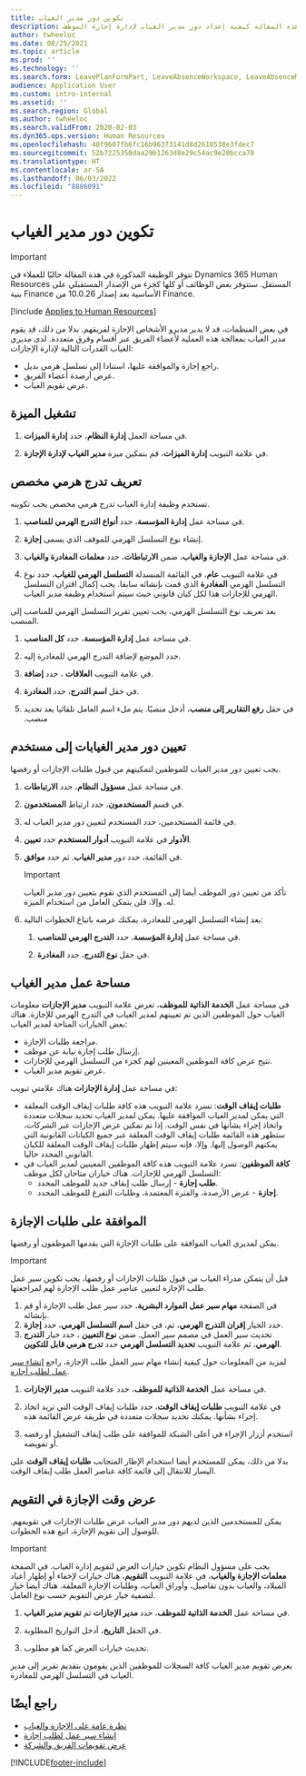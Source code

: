 ```yaml
---
title: تكوين دور مدير الغياب
description: توضح هذه المقالة كيفية إعداد دور مدير الغياب لإدارة إجازة الموظف.
author: twheeloc
ms.date: 08/25/2021
ms.topic: article
ms.prod: ''
ms.technology: ''
ms.search.form: LeavePlanFormPart, LeaveAbsenceWorkspace, LeaveAbsenceManager
audience: Application User
ms.custom: intro-internal
ms.assetid: ''
ms.search.region: Global
ms.author: twheeloc
ms.search.validFrom: 2020-02-03
ms.dyn365.ops.version: Human Resources
ms.openlocfilehash: 40f9607fb6fc16b96373141d8d2610538e3fdec7
ms.sourcegitcommit: 52b7225350daa29b1263d8e29c54ac9e20bcca70
ms.translationtype: HT
ms.contentlocale: ar-SA
ms.lasthandoff: 06/03/2022
ms.locfileid: "8886091"
---
```

# <a name="configure-the-absence-manager-role"></a>تكوين دور مدير الغياب

>[!Important]
>تتوفر الوظيفة المذكورة في هذة المقالة حاليًا للعملاء في Dynamics 365 Human Resources المستقل. ستتوفر بعض الوظائف أو كلها كجزء من الإصدار المستقبلي على بنية Finance الأساسية بعد إصدار 10.0.26 من Finance.

[!include [Applies to Human Resources](../includes/applies-to-hr.md)]

في بعض المنظمات، قد لا يدير مديرو الأشخاص الإجازة لفريقهم. بدلا من ذلك، قد يقوم مدير الغياب بمعالجة هذه العملية لأعضاء الفريق عبر أقسام وفرق متعددة. لدى مديري الغياب القدرات التالية لإدارة الإجازات:

- راجع إجازة والموافقة عليها، استنادا إلى تسلسل هرمي بديل.
- عرض أرصدة أعضاء الفريق.
- عرض تقويم الغياب.

## <a name="turn-on-the-feature"></a>تشغيل الميزة

1. في مساحة العمل **إدارة النظام**، حدد **إدارة الميزات**.

2. في علامة التبويب **إدارة الميزات**، قم بتمكين ميزة **مدير الغياب لإدارة الإجازة**.

## <a name="define-a-custom-hierarchy"></a>تعريف تدرج هرمي مخصص

تستخدم وظيفة إدارة الغياب تدرج هرمي مخصص يجب تكوينه.

1. في مساحة عمل **إدارة المؤسسة**، حدد **أنواع التدرج الهرمي للمناصب**.

2. إنشاء نوع التسلسل الهرمي للموقف الذي يسمى **إجازة**.

3. في مساحة عمل **الإجازة والغياب**، ضمن **الارتباطات**، حدد **معلمات المغادرة والغياب**.

4. في علامة التبويب **عام**، في القائمة المنسدلة **التسلسل الهرمي للغياب**، حدد نوع التسلسل الهرمي **المغادرة** الذي قمت بإنشائه سابقا. يجب إكمال اقتران التسلسل الهرمي للإجازات هذا لكل كيان قانوني حيث سيتم استخدام وظيفة مدير الغياب.

بعد تعريف نوع التسلسل الهرمي، يجب تعيين تقرير التسلسل الهرمي للمناصب إلى المنصب.

1. في مساحة عمل **إدارة المؤسسة**، حدد **كل المناصب**.

2. حدد الموضع لإضافة التدرج الهرمي للمغادرة إليه.

3. في علامة التبويب **العلاقات** ، حدد **إضافة**.

4. في حقل **اسم التدرج**، حدد **المغادرة**.

5. في حقل **‏‫رفع التقارير إلى منصب**، أدخل منصبًا. يتم ملء اسم العامل تلقائيا بعد تحديد منصب.

## <a name="assign-the-absence-manager-role-to-a-user"></a>تعيين دور مدير الغيابات إلى مستخدم

يجب تعيين دور مدير الغياب للموظفين لتمكينهم من قبول طلبات الإجازات أو رفضها.

1. في مساحة عمل **مسؤول النظام**، حدد **الارتباطات**.

2. في قسم **المستخدمون**، حدد ارتباط **المستخدمون**.

3. في قائمة المستخدمين، حدد المستخدم لتعيين دور مدير الغياب له.

4. في علامة التبويب **أدوار المستخدم** حدد **تعيين‏‎ الأدوار**.

5. في القائمة، حدد دور **مدير الغياب**. ثم حدد **موافق**.

    > [!IMPORTANT]
    > تأكد من تعيين دور الموظف أيضا إلى المستخدم الذي تقوم بتعيين دور مدير الغياب له. وإلا، فلن يتمكن العامل من استخدام الميزة.

6. بعد إنشاء التسلسل الهرمي للمغادرة، يمكنك عرضه باتباع الخطوات التالية:

    1. في مساحة عمل **إدارة المؤسسة**، حدد **التدرج الهرمي للمناصب**.
    
    2. في حقل **نوع التدرج**، حدد **المغادرة**.

## <a name="absence-manager-workspace"></a>مساحة عمل مدير الغياب

في مساحة عمل **الخدمة الذاتية للموظف**، تعرض علامة التبويب **مدير الإجازات** معلومات الغياب حول الموظفين الذين تم تعيينهم لمدير الغياب في التدرج الهرمي للإجازة. هناك بعض الخيارات المتاحة لمدير الغياب: 
 - مراجعة طلبات الإجازة.</br>
 - إرسال طلب إجازة نيابة عن موظف.</br>
 - تتيح عرض كافة الموظفين المعينين لهم كجزء من التسلسل الهرمي للإجازات.</br>
 - عرض تقويم مدير الغياب.</br>

في مساحة عمل **إدارة الإجازات** هناك علامتي تبويب:
 - **طلبات إيقاف الوقت**: تسرد علامة التبويب هذه كافة طلبات إيقاف الوقت المعلقة التي يمكن لمدير الغياب الموافقة عليها. يمكن لمدير الغياب تحديد سجلات متعددة واتخاذ إجراء بشأنها في نفس الوقت. إذا تم تمكين عرض الإجازات عبر الشركات، ستظهر هذه القائمة طلبات إيقاف الوقت المعلقة عبر جميع الكيانات القانونية التي يمكنهم الوصول إليها. وإلا، فإنه سيتم إظهار طلبات إيقاف الوقت المعلقة للكيان القانوني المحدد حاليا. </br>
 - **كافة الموظفين**: تسرد علامة التبويب هذه كافة الموظفين المعينين لمدير الغياب في التسلسل الهرمي للإجازات. هناك خياران متاحان لكل موظف:
    - **طلب إجازة** - إرسال طلب إيقاف جديد للموظف المحدد.</br>
    - **إجازة** - عرض الأرصدة، والفترة المعتمدة، وطلبات التفرغ للموظف المحدد.</br>

## <a name="approve-time-off-requests"></a>الموافقة على طلبات الإجازة

يمكن لمديري الغياب الموافقة على طلبات الإجازة التي يقدمها الموظفون أو رفضها. 

> [!IMPORTANT]
> قبل أن يتمكن مدراء الغياب من قبول طلبات الإجازات أو رفضها، يجب تكوين سير عمل طلب الإجازة لتعيين عناصر عمل طلب الإجازة لهم لمراجعتها.
>
> 1. في الصفحة **مهام سير عمل الموارد البشرية**، حدد سير عمل طلب الإجازة أو قم بإنشائه.
> 2. حدد الخيار **إقران التدرج الهرمي**، ثم، في حقل **اسم التسلسل الهرمي**، حدد **إجازة**.
> 3. تحديث سير العمل في مصمم سير العمل. ضمن **نوع التعيين** ، حدد خيار **التدرج الهرمي**، ثم علامة التبويب **تحديد التسلسل الهرمي** حدد **تدرج هرمي قابل للتكوين**.
>
> لمزيد من المعلومات حول كيفية إنشاء مهام سير العمل طلب الإجازة، راجع [إنشاء سير عمل لطلب أجازه](hr-leave-and-absence-workflow.md).

1. في مساحة عمل **الخدمة الذاتية للموظف**، حدد علامة التبويب **مدير الإجازات**.

2. في علامة التبويب **طلبات إيقاف الوقت**، حدد طلبات إيقاف الوقت التي تريد اتخاذ إجراء بشأنها. يمكنك تحديد سجلات متعددة في طريقة عرض القائمة هذه.

3. استخدم أزرار الإجراء في أعلى الشبكة للموافقة على طلب إيقاف التشغيل أو رفضه أو تفويضه. 

بدلا من ذلك، يمكن للمستخدم أيضا استخدام الإطار المتجانب **طلبات إيقاف الوقت** على اليسار للانتقال إلى قائمة كافة عناصر العمل طلب إيقاف الوقت. 

## <a name="view-time-off-in-the-calendar"></a>عرض وقت الإجازة في التقويم

يمكن للمستخدمين الذين لديهم دور مدير الغياب عرض طلبات الإجازات في تقويمهم. للوصول إلى تقويم الإجازة، اتبع هذه الخطوات.

> [!IMPORTANT]
> يجب على مسؤول النظام تكوين خيارات العرض لتقويم إدارة الغياب. في الصفحة **معلمات الإجازة والغياب**، في علامة التبويب **التقويم**، هناك خيارات لإخفاء أو إظهار أعياد الميلاد، والغياب بدون تفاصيل، وأوراق الغياب، وطلبات الإجازة المعلقة. هناك أيضا خيار لتصفية خيار عرض التقويم حسب نوع العامل.

1. في مساحة عمل **الخدمة الذاتية للموظف**، حدد **مدير الإجازات** ثم **تقويم مدير الغياب**.

2. في الحقل **التاريخ**، أدخل التواريخ المطلوبة.

3. تحديث خيارات العرض كما هو مطلوب.

يعرض تقويم مدير الغياب كافة السجلات للموظفين الذين يقومون بتقديم تقرير إلى مدير الغياب في التسلسل الهرمي للمغادرة.

## <a name="see-also"></a>راجع أيضًا

- [نظرة عامة على الإجازة والغياب](hr-leave-and-absence-overview.md)
- [إنشاء سير عمل لطلب إجازة](hr-leave-and-absence-workflow.md)
- [عرض تقويمات الفريق والشركة](hr-employee-self-service-calendar.md)

[!INCLUDE[footer-include](../includes/footer-banner.md)]
